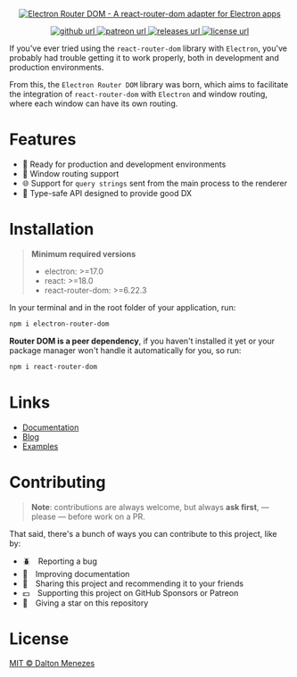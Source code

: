 <p align="center">
  <a href="#">
    <img alt="Electron Router DOM - A react-router-dom adapter for Electron apps" src="https://github.com/user-attachments/assets/2bbef3c6-d34e-4bc9-ade3-e17f06e034a8" />
  </a>
</p>

<p align="center">
  <!-- GitHub -->
  <a href="https://github.com/sponsors/daltonmenezes">
    <img alt="github url" src="https://img.shields.io/badge/support%20on-github-1C1E26?style=for-the-badge&labelColor=1C1E26&color=ffe27a"/>
  </a>
  <!-- Patreon -->
  <a href="https://www.patreon.com/daltonmenezes">
    <img alt="patreon url" src="https://img.shields.io/badge/support%20on-patreon-1C1E26?style=for-the-badge&labelColor=1C1E26&color=50e1c7"/>
  </a>
  <!-- Version -->
  <a href="https://github.com/daltonmenezes/electron-router-dom/releases">
     <img alt="releases url" src="https://img.shields.io/github/v/release/daltonmenezes/electron-router-dom.svg?style=for-the-badge&labelColor=1C1E26&color=ffe27a"/>
  </a>
  <!-- License -->
  <a href="https://github.com/daltonmenezes/electron-router-dom/blob/main/LICENSE.md">
    <img alt="license url" src="https://img.shields.io/badge/license%20-MIT-1C1E26?style=for-the-badge&labelColor=1C1E26&color=50e1c7"/>
  </a>
</p>

If you've ever tried using the `react-router-dom` library with `Electron`,
you've probably had trouble getting it to work properly,
both in development and production environments.

From this, the `Electron Router DOM` library was born,
which aims to facilitate the integration of `react-router-dom` with `Electron` and window routing,
where each window can have its own routing.

# Features

- 🚀 Ready for production and development environments
- 📱 Window routing support
- 🌐 Support for `query strings` sent from the main process to the renderer
- 🧬 Type-safe API designed to provide good DX

# Installation

> **Minimum required versions**
>
> - electron: >=17.0
> - react: >=18.0
> - react-router-dom: >=6.22.3

In your terminal and in the root folder of your application, run:

```bash
npm i electron-router-dom
```

**Router DOM is a peer dependency**, if you haven't installed it yet or your package manager won't handle it automatically for you, so run:

```bash
npm i react-router-dom
```

# Links
- [Documentation](https://electron-router-dom.daltonmenezes.com/docs)
- [Blog](https://electron-router-dom.daltonmenezes.com/blog)
- [Examples](https://github.com/daltonmenezes/electron-router-dom/tree/main/examples)


# Contributing
> **Note**: contributions are always welcome, but always **ask first**, — please — before work on a PR.

That said, there's a bunch of ways you can contribute to this project, like by:

- :beetle: Reporting a bug
- :page_facing_up: Improving documentation
- :rotating_light: Sharing this project and recommending it to your friends
- :dollar: Supporting this project on GitHub Sponsors or Patreon
- :star2: Giving a star on this repository

# License

[MIT © Dalton Menezes](https://github.com/daltonmenezes/electron-router-dom/blob/main/LICENSE)
